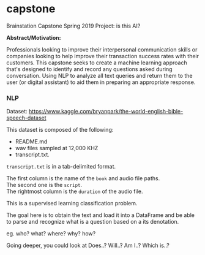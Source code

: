 # capstone
Brainstation Capstone Spring 2019 Project: is this AI?

__Abstract/Motivation:__ <br>

Professionals looking to improve their interpersonal communication skills or companies looking to help improve their transaction success rates with their customers. This capstone seeks to create a machine learning approach that's designed to identify and record any questions asked during conversation. Using NLP to analyze all text queries and return them to the user (or digital assistant) to aid them in preparing an appropriate response.

### NLP

Dataset: https://www.kaggle.com/bryanpark/the-world-english-bible-speech-dataset <br>

This dataset is composed of the following: <br>
- README.md
- wav files sampled at 12,000 KHZ
- transcript.txt. <br>

`transcript.txt` is in a tab-delimited format. <br>

The first column is the name of the `book` and audio file paths. <br> 
The second one is the `script`. <br>
The rightmost column is the `duration` of the audio file. <br>

This is a supervised learning classification problem. <br>

The goal here is to obtain the text and load it into a DataFrame and be able to parse and recognize what is a question based on a its denotation. <br>

eg. who? what? where? why? how? <br>

Going deeper, you could look at Does..? Will..? Am I..? Which is..? <br>
